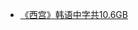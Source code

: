 * [《西宫》韩语中字共10.6GB](http://op.sbb.zone:8889/index.php?share/folder&user=1&sid=ZzNhRGJf)        
           
